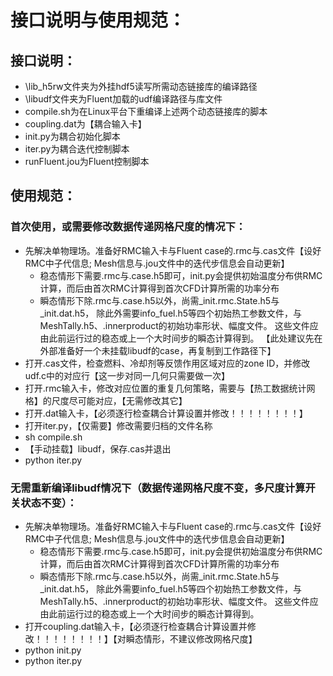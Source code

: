 # 接口说明与使用规范：

## 接口说明：

* \lib_h5rw文件夹为外挂hdf5读写所需动态链接库的编译路径
* \libudf文件夹为Fluent加载的udf编译路径与库文件
* compile.sh为在Linux平台下重编译上述两个动态链接库的脚本
* coupling.dat为【耦合输入卡】
* init.py为耦合初始化脚本
* iter.py为耦合迭代控制脚本
* runFluent.jou为Fluent控制脚本

## 使用规范：

### 首次使用，或需要修改数据传递网格尺度的情况下：

* 先解决单物理场。准备好RMC输入卡与Fluent case的.rmc与.cas文件【设好RMC中子代信息; Mesh信息与.jou文件中的迭代步信息会自动更新】
    * 稳态情形下需要.rmc与.case.h5即可，init.py会提供初始温度分布供RMC计算，而后由首次RMC计算得到首次CFD计算所需的功率分布
    * 瞬态情形下除.rmc与.case.h5以外，尚需_init.rmc.State.h5与_init.dat.h5，
      除此外需要info_fuel.h5等四个初始热工参数文件，与MeshTally.h5、.innerproduct的初始功率形状、幅度文件。
      这些文件应由此前运行过的稳态或上一个大时间步的瞬态计算得到。
    【此处建议先在外部准备好一个未挂载libudf的case，再复制到工作路径下】
* 打开.cas文件，检查燃料、冷却剂等反馈作用区域对应的zone ID，并修改udf.c中的对应行【这一步对同一几何只需要做一次】
* 打开.rmc输入卡，修改对应位置的重复几何策略，需要与【热工数据统计网格】的尺度尽可能对应，【无需修改其它】
* 打开.dat输入卡，【必须逐行检查耦合计算设置并修改！！！！！！！！】
* 打开iter.py，【仅需要】修改需要归档的文件名称
* sh compile.sh
* 【手动挂载】libudf，保存.cas并退出
* python iter.py

### 无需重新编译libudf情况下（数据传递网格尺度不变，多尺度计算开关状态不变）：

* 先解决单物理场。准备好RMC输入卡与Fluent case的.rmc与.cas文件【设好RMC中子代信息; Mesh信息与.jou文件中的迭代步信息会自动更新】
    * 稳态情形下需要.rmc与.case.h5即可，init.py会提供初始温度分布供RMC计算，而后由首次RMC计算得到首次CFD计算所需的功率分布
    * 瞬态情形下除.rmc与.case.h5以外，尚需_init.rmc.State.h5与_init.dat.h5，
      除此外需要info_fuel.h5等四个初始热工参数文件，与MeshTally.h5、.innerproduct的初始功率形状、幅度文件。
      这些文件应由此前运行过的稳态或上一个大时间步的瞬态计算得到。
* 打开coupling.dat输入卡，【必须逐行检查耦合计算设置并修改！！！！！！！！】【对瞬态情形，不建议修改网格尺度】
* python init.py
* python iter.py